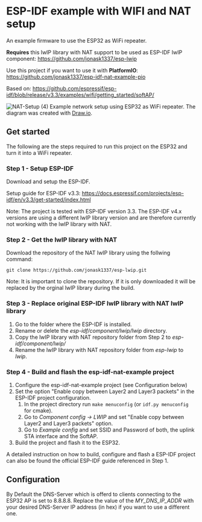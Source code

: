 # ESP-IDF example with WIFI and NAT setup

An example firmware to use the ESP32 as WiFi repeater.

**Requires** this lwIP library with NAT support to be used as ESP-IDF lwIP component: https://github.com/jonask1337/esp-lwip

Use this project if you want to use it with **PlatformIO**: https://github.com/jonask1337/esp-idf-nat-example-pio

Based on: https://github.com/espressif/esp-idf/blob/release/v3.3/examples/wifi/getting_started/softAP/

![NAT-Setup (4)](https://user-images.githubusercontent.com/6740386/72107648-085e4a80-3332-11ea-95a7-e2269adb37dd.png)
Example network setup using ESP32 as WiFi repeater. The diagram was created with [Draw.io](https://www.draw.io/).
## Get started
The following are the steps required to run this project on the ESP32 and turn it into a WiFi repeater.
### Step 1 - Setup ESP-IDF
Download and setup the ESP-IDF.

Setup guide for ESP-IDF v3.3: https://docs.espressif.com/projects/esp-idf/en/v3.3/get-started/index.html

Note: The project is tested with ESP-IDF version 3.3. The ESP-IDF v4.x versions are using a different lwIP library version and are therefore currently not working with the lwIP library with NAT.

### Step 2 - Get the lwIP library with NAT
Download the repository of the NAT lwIP library using the follwing command:

`git clone https://github.com/jonask1337/esp-lwip.git`

Note: It is important to clone the repository. If it is only downloaded it will be replaced by the orginal lwIP library during the build.

### Step 3 - Replace original ESP-IDF lwIP library with NAT lwIP library
1. Go to the folder where the ESP-IDF is installed.
2. Rename or delete the *esp-idf/component/lwip/lwip* directory.
3. Copy the lwIP library with NAT repository folder from Step 2 to *esp-idf/component/lwip/*
4. Rename the lwIP library with NAT repository folder from *esp-lwip* to *lwip*.

### Step 4 - Build and flash the esp-idf-nat-example project
1. Configure the esp-idf-nat-example project (see Configuration below)
2. Set the option "Enable copy between Layer2 and Layer3 packets" in the ESP-IDF project configuration.
    1. In the project directory run `make menuconfig` (or `idf.py menuconfig` for cmake).
    2. Go to *Component config -> LWIP* and set "Enable copy between Layer2 and Layer3 packets" option.
    3. Go to *Example config* and set SSID and Password of both, the uplink STA interface and the SoftAP.
3. Build the project and flash it to the ESP32.

A detailed instruction on how to build, configure and flash a ESP-IDF project can also be found the official ESP-IDF guide referenced in Step 1.

## Configuration

By Default the DNS-Server which is offerd to clients connecting to the ESP32 AP is set to 8.8.8.8.
Replace the value of the *MY_DNS_IP_ADDR* with your desired DNS-Server IP address (in hex) if you want to use a different one.


